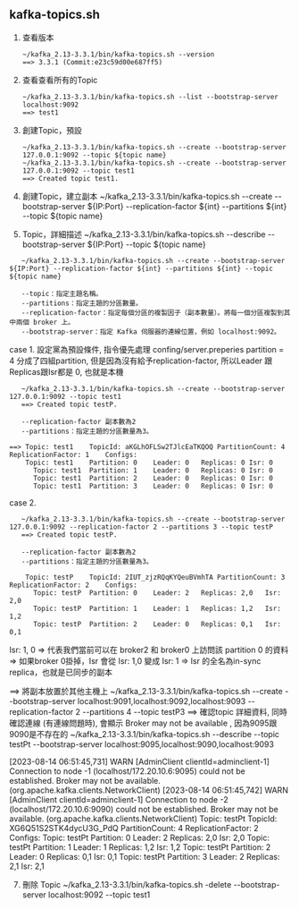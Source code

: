 ## kafka-topics.sh

1. 查看版本
   ```
   ~/kafka_2.13-3.3.1/bin/kafka-topics.sh --version
   ==> 3.3.1 (Commit:e23c59d00e687ff5)
   ```
3. 查看查看所有的Topic
   ```
   ~/kafka_2.13-3.3.1/bin/kafka-topics.sh --list --bootstrap-server localhost:9092
   ==> test1
   ```
5. 創建Topic，預設
   ```
   ~/kafka_2.13-3.3.1/bin/kafka-topics.sh --create --bootstrap-server 127.0.0.1:9092 --topic ${topic name}
   ~/kafka_2.13-3.3.1/bin/kafka-topics.sh --create --bootstrap-server 127.0.0.1:9092 --topic test1
   ==> Created topic test1.
   ```
7. 創建Topic，建立副本
~/kafka_2.13-3.3.1/bin/kafka-topics.sh --create --bootstrap-server ${IP:Port} --replication-factor ${int} --partitions ${int} --topic ${topic name}

8. Topic，詳細描述
~/kafka_2.13-3.3.1/bin/kafka-topics.sh --describe --bootstrap-server ${IP:Port}  --topic ${topic name}

```
   ~/kafka_2.13-3.3.1/bin/kafka-topics.sh --create --bootstrap-server ${IP:Port} --replication-factor ${int} --partitions ${int} --topic ${topic name}

   --topic：指定主題名稱。
   --partitions：指定主題的分區數量。
   --replication-factor：指定每個分區的複製因子（副本數量）。將每一個分區複製到其中兩個 broker 上。
   --bootstrap-server：指定 Kafka 伺服器的連線位置，例如 localhost:9092。
```

case 1. 設定黨為預設條件, 指令優先處理
confing/server.preperies 
partition = 4 
分成了四組partition, 但是因為沒有給予replication-factor, 所以Leader 跟Replicas跟Isr都是 0, 也就是本機
```
   ~/kafka_2.13-3.3.1/bin/kafka-topics.sh --create --bootstrap-server 127.0.0.1:9092 --topic test1
   ==> Created topic testP.

   --replication-factor 副本數為2
   --partitions：指定主題的分區數量為3。

==> Topic: test1	TopicId: aKGLhOFLSw2TJlcEaTKQOQ	PartitionCount: 4	ReplicationFactor: 1	Configs: 
   	Topic: test1	Partition: 0	Leader: 0	Replicas: 0	Isr: 0
	  Topic: test1	Partition: 1	Leader: 0	Replicas: 0	Isr: 0
	  Topic: test1	Partition: 2	Leader: 0	Replicas: 0	Isr: 0
	  Topic: test1	Partition: 3	Leader: 0	Replicas: 0	Isr: 0
```



case 2.
```
   ~/kafka_2.13-3.3.1/bin/kafka-topics.sh --create --bootstrap-server 127.0.0.1:9092 --replication-factor 2 --partitions 3 --topic testP
   ==> Created topic testP.

   --replication-factor 副本數為2
   --partitions：指定主題的分區數量為3。

    Topic: testP	TopicId: 2IUT_zjzRQqKYQeuBVmhTA	PartitionCount: 3	ReplicationFactor: 2	Configs: 
	  Topic: testP	Partition: 0	Leader: 2	Replicas: 2,0	Isr: 2,0
	  Topic: testP	Partition: 1	Leader: 1	Replicas: 1,2	Isr: 1,2
	  Topic: testP	Partition: 2	Leader: 0	Replicas: 0,1	Isr: 0,1
```
Isr: 1, 0 => 代表我們當前可以在 broker2 和 broker0 上訪問該 partition 0 的資料
=> 如果broker 0掛掉，Isr 會從 Isr: 1,0 變成 Isr: 1
=> Isr 的全名為in-sync replica，也就是已同步的副本



==> 將副本放置於其他主機上
     ~/kafka_2.13-3.3.1/bin/kafka-topics.sh --create --bootstrap-server localhost:9091,localhost:9092,localhost:9093 --replication-factor 2 --partitions 4 --topic testP3
==> 確認topic 詳細資料, 同時確認連線 (有連線問題時), 會顯示 Broker may not be available , 因為9095跟9090是不存在的
    ~/kafka_2.13-3.3.1/bin/kafka-topics.sh --describe --topic testPt --bootstrap-server localhost:9095,localhost:9090,localhost:9093

[2023-08-14 06:51:45,731] WARN [AdminClient clientId=adminclient-1] Connection to node -1 (localhost/172.20.10.6:9095) could not be established. Broker may not be available. (org.apache.kafka.clients.NetworkClient)
[2023-08-14 06:51:45,742] WARN [AdminClient clientId=adminclient-1] Connection to node -2 (localhost/172.20.10.6:9090) could not be established. Broker may not be available. (org.apache.kafka.clients.NetworkClient)
Topic: testPt	TopicId: XG6Q51S2STK4dycU3G_PdQ	PartitionCount: 4	ReplicationFactor: 2	Configs: 
	Topic: testPt	Partition: 0	Leader: 2	Replicas: 2,0	Isr: 2,0
	Topic: testPt	Partition: 1	Leader: 1	Replicas: 1,2	Isr: 1,2
	Topic: testPt	Partition: 2	Leader: 0	Replicas: 0,1	Isr: 0,1
	Topic: testPt	Partition: 3	Leader: 2	Replicas: 2,1	Isr: 2,1



















7. 刪除 Topic
   ~/kafka_2.13-3.3.1/bin/kafka-topics.sh -delete --bootstrap-server localhost:9092 --topic test1

